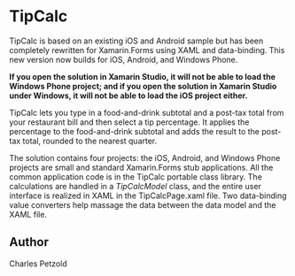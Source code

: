 TipCalc
=======

TipCalc is based on an existing iOS and Android sample but has been completely rewritten for Xamarin.Forms
using XAML and data-binding. This new version now builds for iOS, Android, and Windows Phone.

**If you open the solution in Xamarin Studio, it will not be able to load the Windows Phone project;
and if you open the solution in Xamarin Studio under Windows, it will not be able to load the iOS project either.**

TipCalc lets you type in a food-and-drink subtotal
and a post-tax total from your restaurant bill and then select a tip percentage. It applies the percentage
to the food-and-drink subtotal and adds the result to the post-tax total, rounded to the nearest quarter.

The solution contains four projects: the iOS, Android, and Windows Phone projects are small and standard
Xamarin.Forms stub applications. All the common application code is in the TipCalc portable class library.
The calculations are handled in a *TipCalcModel* class, and the entire user interface is realized in
XAML in the TipCalcPage.xaml file. Two data-binding value converters help massage the data between the 
data model and the XAML file.


Author
------

Charles Petzold
